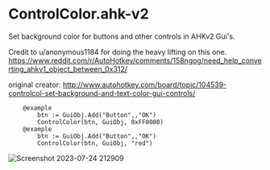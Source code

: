 # ControlColor.ahk-v2
Set background color for buttons and other controls in AHKv2 Gui's. 

Credit to u/anonymous1184 for doing the heavy lifting on this one. https://www.reddit.com/r/AutoHotkey/comments/158ngog/need_help_converting_ahkv1_object_between_0x312/

original creator: http://www.autohotkey.com/board/topic/104539-controlcol-set-background-and-text-color-gui-controls/

```autohotkey
    @example
        btn := GuiObj.Add("Button",,"OK")
        ControlColor(btn, GuiObj, 0xFF0000)
    @example
        btn := GuiObj.Add("Button",,"OK")
        ControlColor(btn, GuiObj, "red")
```
![Screenshot 2023-07-24 212909](https://github.com/samfisherirl/ControlColor.ahk-v2/assets/98753696/beced863-99aa-4779-8b07-4a2df8989507)
